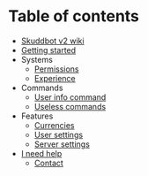 # Table of contents

* [Skuddbot v2 wiki](README.md)
* [Getting started](getting-started.md)
* Systems
    * [Permissions](Systems/permissions.md)
    * [Experience](Systems.md/experience)
* Commands
    * [User info command](Commands/user-info-command.md)
    * [Useless commands](Commands/useless-commands.md)
* Features
    * [Currencies](Features/currencies.md)
    * [User settings](Features/user-settings.md)
    * [Server settings](Features/server-settings.md)
* [I need help](Help/i-need-help.md)
  * [Contact](Help/contact.md)

